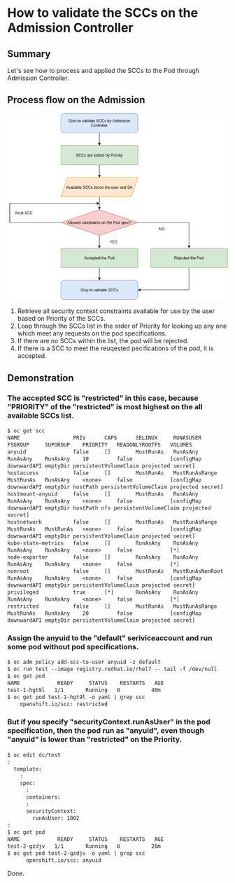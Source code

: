 # How to validate the SCCs on the Admission Controller

## Summary

Let's see how to process and applied the SCCs to the Pod through Admission Controller.

## Process flow on the Admission

![ocp4 scc flow chart](https://github.com/bysnupy/handson/blob/master/ocp4_scc_flow_chart.png)

1. Retrieve all security context constraints available for use by the user based on Priority of the SCCs.
2. Loop through the SCCs list in the order of Priority for looking up any one which meet any requests on the pod specifications. 
3. If there are no SCCs within the list, the pod will be rejected.
4. If there is a SCC to meet the reuqested pecifications of the pod, it is accepted.


## Demonstration

### The accepted SCC is "restricted" in this case, because "PRIORITY" of the "restricted" is most highest on the all available SCCs list. 
```
$ oc get scc
NAME                 PRIV      CAPS      SELINUX     RUNASUSER          FSGROUP     SUPGROUP    PRIORITY   READONLYROOTFS   VOLUMES
anyuid               false     []        MustRunAs   RunAsAny           RunAsAny    RunAsAny    10         false            [configMap downwardAPI emptyDir persistentVolumeClaim projected secret]
hostaccess           false     []        MustRunAs   MustRunAsRange     MustRunAs   RunAsAny    <none>     false            [configMap downwardAPI emptyDir hostPath persistentVolumeClaim projected secret]
hostmount-anyuid     false     []        MustRunAs   RunAsAny           RunAsAny    RunAsAny    <none>     false            [configMap downwardAPI emptyDir hostPath nfs persistentVolumeClaim projected secret]
hostnetwork          false     []        MustRunAs   MustRunAsRange     MustRunAs   MustRunAs   <none>     false            [configMap downwardAPI emptyDir persistentVolumeClaim projected secret]
kube-state-metrics   false     []        RunAsAny    RunAsAny           RunAsAny    RunAsAny    <none>     false            [*]
node-exporter        false     []        RunAsAny    RunAsAny           RunAsAny    RunAsAny    <none>     false            [*]
nonroot              false     []        MustRunAs   MustRunAsNonRoot   RunAsAny    RunAsAny    <none>     false            [configMap downwardAPI emptyDir persistentVolumeClaim projected secret]
privileged           true      [*]       RunAsAny    RunAsAny           RunAsAny    RunAsAny    <none>     false            [*]
restricted           false     []        MustRunAs   MustRunAsRange     MustRunAs   RunAsAny    20         false            [configMap downwardAPI emptyDir persistentVolumeClaim projected secret]
```

### Assign the anyuid to the "default" seriviceaccount and run some pod without pod specifications.
```
$ oc adm policy add-scc-to-user anyuid -z default
$ oc run test --image registry.redhat.io/rhel7 -- tail -f /dev/null
$ oc get pod
NAME            READY     STATUS    RESTARTS   AGE
test-1-hgt9l   1/1       Running   0          40m
$ oc get pod test-1-hgt9l -o yaml | grep scc
    openshift.io/scc: restricted
```

### But if you specify "securityContext.runAsUser" in the pod specification, then the pod run as "anyuid", even though "anyuid" is lower than "restricted" on the Priority.
```
$ oc edit dc/test
:
  template:
    :
    spec:
      :
      containers:
      :
      securityContext:
        runAsUser: 1002
:
$ oc get pod
NAME            READY     STATUS    RESTARTS   AGE
test-2-gzdjv   1/1       Running   0          28m
$ oc get pod test-2-gzdjv -o yaml | grep scc
      openshift.io/scc: anyuid
```

Done.
